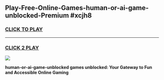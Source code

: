 
## Play-Free-Online-Games-human-or-ai-game-unblocked-Premium #xcjh8
<h3>
<a href="https://premium.freeplayer.one?title=human-or-ai-game-unblocked&ref=8M">CLICK TO PLAY</a></h3>
<hr>

<h3>
<a href="https://premium.freeplayer.one?title=human-or-ai-game-unblocked&ref=8M">CLICK 2 PLAY</a>
  
</h3>

<a href="https://premium.freeplayer.one?title=human-or-ai-game-unblocked&ref=8M"><img src="https://clearcache.store/games.png"></a>


**human-or-ai-game-unblocked games unblocked: Your Gateway to Fun and Accessible Online Gaming**
